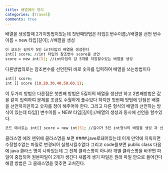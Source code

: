 ```yaml
---
title: 배열에러 정리
categories: [travel]
comments: true
---
```

배열을 생성할때 2가지방법이있는데 첫번째방법은 
타입[] 변수이름;//배열을 선언
변수이름 = new 타입[길이]; //배열을 생성
```bash
이 코드는 길이가 5인 int타입의 배열을 생성한다
int[] score; //int 타입의 참조변수 score을 선언
score = new int[5]; //int타입의 값 5개를 저장할수있는 배열을 생성
```
다른방법의로는 참조변수를 선언한뒤 바로 숫자를 입력하여 배열을 쓰는방법이다
```bash
int[] score;
int [] score {10,20,30,40,50,60,1}; 
```
이 두가지 방법으 다른점은 첫번째 방법은 5길이의 배열을 생선만 하고 
2번째방법은 값을 같이 입력하여 문제를 조금도 수월하게 풀수있다 하지만 
첫번째 방법에 단점은 배열을 선언까지만하고 숫자를 정이 해주어야 한다.
그리고 다른 형식의 배열의 선언하는 방식이 있는데 
타입[] 변수이름 = NEW 타입[길이];//배열의 생성과 동시에 선언을 할수있다.
```bash
코드 예시로는 int[] score = new int[5]; //길이가 5인 int형식의 배열을 생성 과 선언 
```

클라스명 에러 
맨위에 클라스명을 보면 ####.jave로돼어있는데 이게 만약에 지워지면 수정할수없는 파일로
 변경되어 실행시킬수없다 그리고 code를보면 public class 다음에 java 클라스 명이 나와있는데 
 그 전체 클라스명이 아니라 개별 클라스명을 바꾸면 파일이 중첩되어 원본파일이 2개가 생긴다 새롭게 생기 파일은 
 원래 파일 안으로 들어간다 해결 방법은 그 클래스명을 맞추면 고처진다.